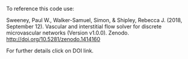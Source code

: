 To reference this code use:

Sweeney, Paul W., Walker-Samuel, Simon, & Shipley, Rebecca J. (2018, September 12). Vascular and interstitial flow solver for discrete microvascular networks (Version v1.0.0). Zenodo. http://doi.org/10.5281/zenodo.1414160

For further details click on DOI link.
